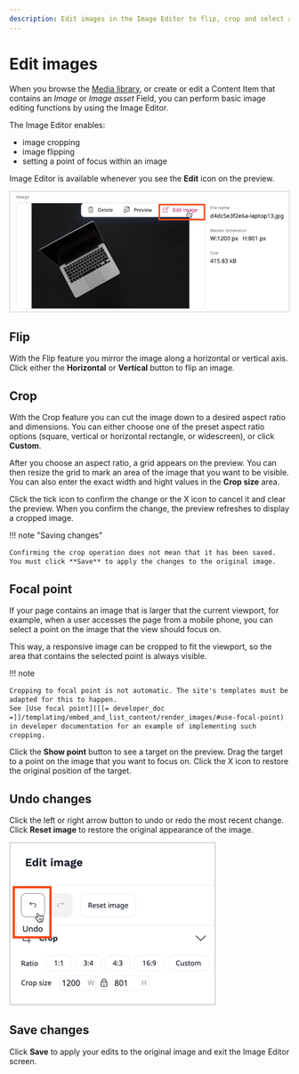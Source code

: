 ```yaml
---
description: Edit images in the Image Editor to flip, crop and select a focal point.
---
```


# Edit images

When you browse the [Media library](content_model.md#content-and-media), 
or create or edit a Content Item that contains an *Image* 
or *Image asset* Field, you can perform basic image editing functions by using the Image Editor. 

The Image Editor enables: 

* image cropping 
* image flipping
* setting a point of focus within an image

Image Editor is available whenever you see the **Edit** icon on the preview.

![Image Editor icon](img/image_editor_icon.png)

## Flip

With the Flip feature you mirror the image along a horizontal or vertical axis.
Click either the **Horizontal** or **Vertical** button to flip an image.

## Crop

With the Crop feature you can cut the image down to a desired aspect ratio and dimensions.
You can either choose one of the preset aspect ratio options (square, vertical or horizontal rectangle, or widescreen), or click **Custom**.

After you choose an aspect ratio, a grid appears on the preview.
You can then resize the grid to mark an area of the image that you want to be visible.
You can also enter the exact width and hight values in the **Crop size** area. 

Click the tick icon to confirm the change or the X icon to cancel it and clear the preview.
When you confirm the change, the preview refreshes to display a cropped image.

!!! note "Saving changes"

    Confirming the crop operation does not mean that it has been saved.
    You must click **Save** to apply the changes to the original image.

## Focal point

If your page contains an image that is larger that the current viewport, for example, when a user accesses the page from a mobile phone, 
you can select a point on the image that the view should focus on.

This way, a responsive image can be cropped to fit the viewport, 
so the area that contains the selected point is always visible.

!!! note

    Cropping to focal point is not automatic. The site's templates must be adapted for this to happen.
    See [Use focal point]([[= developer_doc =]]/templating/embed_and_list_content/render_images/#use-focal-point)
    in developer documentation for an example of implementing such cropping.

Click the **Show point** button to see a target on the preview.
Drag the target to a point on the image that you want to focus on.
Click the X icon to restore the original position of the target.

## Undo changes

Click the left or right arrow button to undo or redo the most recent change.
Click **Reset image** to restore the original appearance of the image.

![Image Editor: Undo](img/image_editor_undo.png)

## Save changes

Click **Save** to apply your edits to the original image and exit the Image Editor screen.
